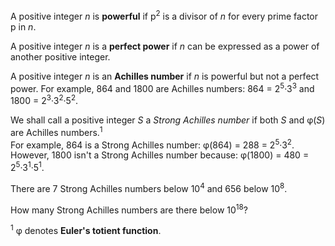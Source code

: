 <p>
A positive integer <var>n</var> is <b>powerful</b> if p<sup>2</sup> is a divisor of <var>n</var> for every prime factor p in <var>n</var>.
</p>
<p>
A positive integer <var>n</var> is a <b>perfect power</b> if <var>n</var> can be expressed as a power of another positive integer.
</p>
<p>
A positive integer <var>n</var> is an <b>Achilles number</b> if <var>n</var> is powerful but not a perfect power. For example, 864 and 1800 are Achilles numbers: 864 = 2<sup>5</sup>·3<sup>3</sup> and 1800 = 2<sup>3</sup>·3<sup>2</sup>·5<sup>2</sup>.
</p>
<p>
We shall call a positive integer <var>S</var> a <i>Strong Achilles number</i> if both <var>S</var> and φ(<var>S</var>) are Achilles numbers.<sup>1</sup><br />
For example, 864 is a Strong Achilles number: φ(864) = 288 = 2<sup>5</sup>·3<sup>2</sup>. However, 1800 isn't a Strong Achilles number because: φ(1800) = 480 = 2<sup>5</sup>·3<sup>1</sup>·5<sup>1</sup>.
</p>
<p>There are 7 Strong Achilles numbers below 10<sup>4</sup> and 656 below 10<sup>8</sup>.
</p>
<p>
How many Strong Achilles numbers are there below 10<sup>18</sup>?
</p>
<p>
<sup>1</sup> φ denotes <b>Euler's totient function</b>.
</p>





